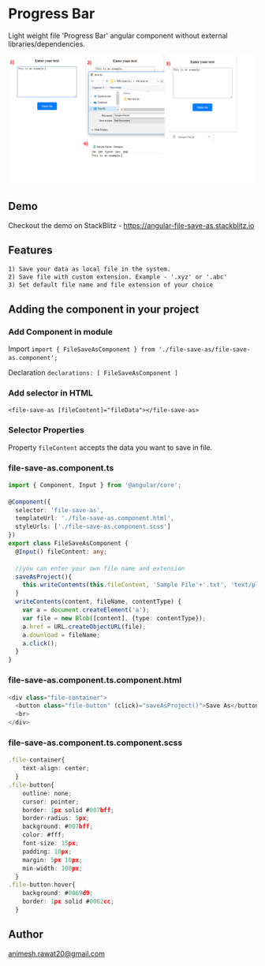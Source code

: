 # Progress Bar

Light weight file 'Progress Bar' angular component without external libraries/dependencies.

![alt text](img/file-save-as.png)

## Demo

Checkout the demo on StackBlitz - https://angular-file-save-as.stackblitz.io

## Features
```
1) Save your data as local file in the system.
2) Save file with custom extension. Example - '.xyz' or '.abc'
3) Set default file name and file extension of your choice
```

## Adding the component in your project

### Add Component in module
Import
`
import { FileSaveAsComponent } from './file-save-as/file-save-as.component';
`

Declaration
`
declarations: [
    FileSaveAsComponent
  ]
`

### Add selector in HTML
```
<file-save-as [fileContent]="fileData"></file-save-as>
```

### Selector Properties
Property `fileContent` accepts the data you want to save in file.

### file-save-as.component.ts
``` typescript
import { Component, Input } from '@angular/core';

@Component({
  selector: 'file-save-as',
  templateUrl: './file-save-as.component.html',
  styleUrls: ['./file-save-as.component.scss']
})
export class FileSaveAsComponent {
  @Input() fileContent: any;

  //you can enter your own file name and extension
  saveAsProject(){
    this.writeContents(this.fileContent, 'Sample File'+'.txt', 'text/plain');
  }
  writeContents(content, fileName, contentType) {
    var a = document.createElement('a');
    var file = new Blob([content], {type: contentType});
    a.href = URL.createObjectURL(file);
    a.download = fileName;
    a.click();
  }
}

```

### file-save-as.component.ts.component.html
``` typescript
<div class="file-container">
  <button class="file-button" (click)="saveAsProject()">Save As</button>
  <br>
</div>
```

### file-save-as.component.ts.component.scss
``` typescript
.file-container{
    text-align: center;
  }
.file-button{
    outline: none;
    cursor: pointer;
    border: 1px solid #007bff;
    border-radius: 5px;
    background: #007bff;
    color: #fff;
    font-size: 15px;
    padding: 10px;
    margin: 5px 10px;
    min-width: 100px;
  }
.file-button:hover{
    background: #0069d9;
    border: 1px solid #0062cc;
  }
```


## Author

animesh.rawat20@gmail.com
